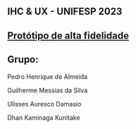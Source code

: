 ## IHC & UX - UNIFESP 2023

## [Protótipo de alta fidelidade](https://www.figma.com/proto/rTvDyMwbWvWye8UXrkbmVh/IHC-2023?type=design&node-id=1363-486&t=zwGb77NvsPg8diz8-1&scaling=min-zoom&page-id=1363%3A440&starting-point-node-id=1363%3A486&mode=design)

## Grupo:

Pedro Henrique de Almeida

Guilherme Messias da Silva

Ulisses Auresco Damasio

Dhan Kaminaga Kunitake
